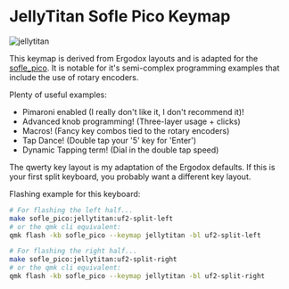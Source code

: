# JellyTitan Sofle Pico Keymap
![jellytitan](https://i.imgur.com/JqGPWCn.png)

This keymap is derived from Ergodox layouts and is adapted for the 
[sofle_pico](https://github.com/JellyTitan/sofle_pico). 
It is notable for it's semi-complex programming examples that include the use of
 rotary encoders.

Plenty of useful examples:
* Pimaroni enabled (I really don't like it, I don't recommend it)!
* Advanced knob programming! (Three-layer usage + clicks)
* Macros! (Fancy key combos tied to the rotary encoders)
* Tap Dance! (Double tap your '5' key for 'Enter')
* Dynamic Tapping term! (Dial in the double tap speed)

The qwerty key layout is my adaptation of the Ergodox defaults. 
If this is your first split keyboard, you probably want a different key layout. 

Flashing example for this keyboard:

```bash
# For flashing the left half...
make sofle_pico:jellytitan:uf2-split-left
# or the qmk cli equivalent:
qmk flash -kb sofle_pico --keymap jellytitan -bl uf2-split-left

# For flashing the right half...
make sofle_pico:jellytitan:uf2-split-right
# or the qmk cli equivalent:
qmk flash -kb sofle_pico --keymap jellytitan -bl uf2-split-right
```
